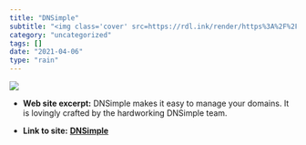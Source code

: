 ```yaml
---
title: "DNSimple"
subtitle: "<img class='cover' src=https://rdl.ink/render/https%3A%2F%2Fdnsimple.com%2Fabout>"
category: "uncategorized"
tags: []
date: "2021-04-06"
type: "rain"
---
```

<img class="cover" src=https://rdl.ink/render/https%3A%2F%2Fdnsimple.com%2Fabout>



* **Web site excerpt:** DNSimple makes it easy to manage your domains. It is lovingly crafted by the hardworking DNSimple team.

* **Link to site:** **[DNSimple](https://dnsimple.com/about)**